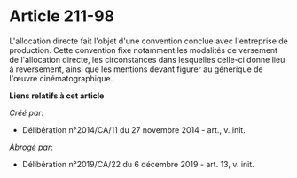 # Article 211-98

L'allocation directe fait l'objet d'une convention conclue avec l'entreprise de production. Cette convention fixe notamment
les modalités de versement de l'allocation directe, les circonstances dans lesquelles celle-ci donne lieu à reversement,
ainsi que les mentions devant figurer au générique de l'œuvre cinématographique.

**Liens relatifs à cet article**

_Créé par_:

  - Délibération n°2014/CA/11 du 27 novembre 2014 - art., v. init.

_Abrogé par_:

  - Délibération n°2019/CA/22 du 6 décembre 2019 - art. 13, v. init.
